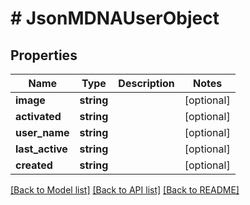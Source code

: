 # # JsonMDNAUserObject

## Properties

Name | Type | Description | Notes
------------ | ------------- | ------------- | -------------
**image** | **string** |  | [optional]
**activated** | **string** |  | [optional]
**user_name** | **string** |  | [optional]
**last_active** | **string** |  | [optional]
**created** | **string** |  | [optional]

[[Back to Model list]](../../README.md#models) [[Back to API list]](../../README.md#endpoints) [[Back to README]](../../README.md)
